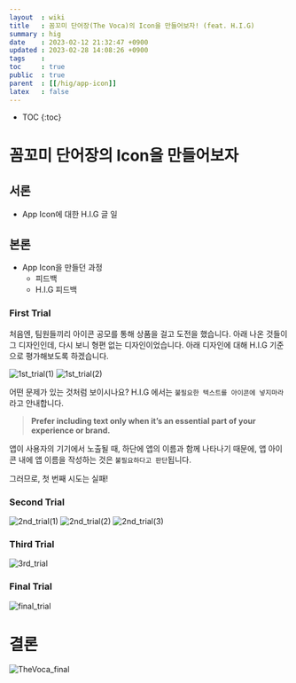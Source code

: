 ```yaml
---
layout  : wiki
title   : 꼼꼬미 단어장(The Voca)의 Icon을 만들어보자! (feat. H.I.G)
summary : hig
date    : 2023-02-12 21:32:47 +0900
updated : 2023-02-28 14:08:26 +0900
tags    : 
toc     : true
public  : true
parent  : [[/hig/app-icon]] 
latex   : false
---
```

* TOC
{:toc}

# 꼼꼬미 단어장의 Icon을 만들어보자


## 서론
- App Icon에 대한 H.I.G 글 일

## 본론
- App Icon을 만들던 과정
	- 피드백
	- H.I.G 피드백

### First Trial

처음엔, 팀원들끼리 아이콘 공모를 통해 상품을 걸고 도전을 했습니다.
아래 나온 것들이 그 디자인인데, 다시 보니 형편 없는 디자인이었습니다.
아래 디자인에 대해 H.I.G 기준으로 평가해보도록 하겠습니다.

![1st_trial(1)](https://user-images.githubusercontent.com/69609972/221759200-1efcd8bc-d1f5-4478-90d6-a9a269c3cf98.png)
![1st_trial(2)](https://user-images.githubusercontent.com/69609972/221759260-c825277a-2f94-4719-8fb9-34e0f9ce592c.png)

어떤 문제가 있는 것처럼 보이시나요?
H.I.G 에서는 `불필요한 텍스트를 아이콘에 넣지마라` 라고 안내합니다.

> **Prefer including text only when it’s an essential part of your experience or brand.**

앱이 사용자의 기기에서 노출될 때, 하단에 앱의 이름과 함께 나타나기 때문에, 앱 아이콘 내에 앱 이름을 작성하는 것은 `불필요하다고 판단`됩니다.

그러므로, 첫 번째 시도는 실패!


### Second Trial
![2nd_trial(1)](https://user-images.githubusercontent.com/69609972/221759259-3c2a6dbb-5ac7-4205-824d-6bd84173e216.png)
![2nd_trial(2)](https://user-images.githubusercontent.com/69609972/221759257-b68f486e-2282-496a-98b5-2018afc24bbb.png)
![2nd_trial(3)](https://user-images.githubusercontent.com/69609972/221759248-54c9b7b0-9333-452a-82fd-bb739ead4177.png)

### Third  Trial
![3rd_trial](https://user-images.githubusercontent.com/69609972/218312343-69eaf0e0-0193-40d1-915c-fb09f97975cb.png)

### Final Trial
![final_trial](https://user-images.githubusercontent.com/69609972/218312344-6ede0a52-03a3-4397-b51a-3b0a3197f004.png)

# 결론

![TheVoca_final](https://user-images.githubusercontent.com/69609972/218312345-7e80b4c1-ccef-45a3-bf56-ef8337b4353a.png)
